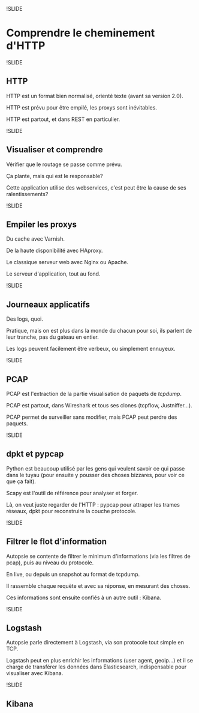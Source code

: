 !SLIDE
# Comprendre le cheminement d'HTTP

!SLIDE

## HTTP

HTTP est un format bien normalisé, orienté texte (avant sa version 2.0).

HTTP est prévu pour être empilé, les proxys sont inévitables.

HTTP est partout, et dans REST en particulier.

!SLIDE

## Visualiser et comprendre

Vérifier que le routage se passe comme prévu.

Ça plante, mais qui est le responsable?

Cette application utilise des webservices, c'est peut être la cause de ses ralentissements?

!SLIDE

## Empiler les proxys

Du cache avec Varnish.

De la haute disponibilité avec HAproxy.

Le classique serveur web avec Nginx ou Apache.

Le serveur d'application, tout au fond.

!SLIDE

## Journeaux applicatifs

Des logs, quoi.

Pratique, mais on est plus dans la monde du chacun pour soi, ils parlent de leur tranche, pas du gateau en entier.

Les logs peuvent facilement être verbeux, ou simplement ennuyeux.

!SLIDE
## PCAP

PCAP est l'extraction de la partie visualisation de paquets de _tcpdump_.

PCAP est partout, dans Wireshark et tous ses clones (tcpflow, Justniffer…).

PCAP permet de surveiller sans modifier, mais PCAP peut perdre des paquets.

!SLIDE

## dpkt et pypcap

Python est beaucoup utilisé par les gens qui veulent savoir ce qui passe dans le tuyau (pour ensuite y pousser des choses bizzares, pour voir ce que ça fait).

Scapy est l'outil de référence pour analyser et forger.

Là, on veut juste regarder de l'HTTP : pypcap pour attraper les trames réseaux, dpkt pour reconstruire la couche protocole.

!SLIDE

## Filtrer le flot d'information

Autopsie se contente de filtrer le minimum d'informations (via les filtres de pcap), puis au niveau du protocole.

En live, ou depuis un snapshot au format de tcpdump.

Il rassemble chaque requète et avec sa réponse, en mesurant des choses.

Ces informations sont ensuite confiés à un autre outil : Kibana.

!SLIDE

## Logstash

Autopsie parle directement à Logstash, via son protocole tout simple en TCP.

Logstash peut en plus enrichir les informations (user agent, geoip…) et il se charge de transférer les données dans Elasticsearch, indispensable pour visualiser avec Kibana.

!SLIDE

## Kibana

